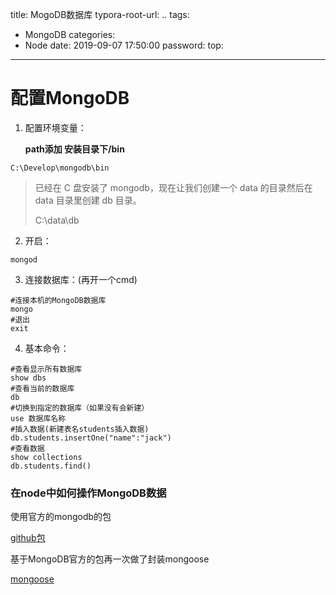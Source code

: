 title: MogoDB数据库
typora-root-url: ..
tags:
  - MongoDB
categories:
  - Node
date: 2019-09-07 17:50:00
password:
top:
---
# 配置MongoDB

1. 配置环境变量：

   **path添加 安装目录下/bin**

```
C:\Develop\mongodb\bin
```

> 已经在 C 盘安装了 mongodb，现在让我们创建一个 data 的目录然后在 data 目录里创建 db 目录。
>
> C:\data\db

2. 开启：

```shell
mongod
```

3. 连接数据库：(再开一个cmd)

```shell
#连接本机的MongoDB数据库
mongo
#退出
exit
```

4. 基本命令：

```shell
#查看显示所有数据库
show dbs
#查看当前的数据库
db
#切换到指定的数据库（如果没有会新建）
use 数据库名称
#插入数据(新建表名students插入数据)
db.students.insertOne("name":"jack")
#查看数据
show collections
db.students.find()
```

### 在node中如何操作MongoDB数据

使用官方的mongodb的包

[github包](https://github.com/mongodb/node-mongodb-native)

基于MongoDB官方的包再一次做了封装mongoose

[mongoose](https://mongoosejs.com/)